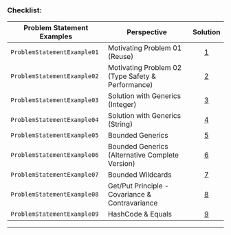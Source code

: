 ### Checklist:


| **Problem Statement Examples** | **Perspective**                                   | **Solution**                                                                                                                                                                         |
|--------------------------------|---------------------------------------------------|--------------------------------------------------------------------------------------------------------------------------------------------------------------------------------------|
| `ProblemStatementExample01`    | Motivating Problem 01 (Reuse)                     | <center>[1](https://github.com/souzafcharles/Complete-Java-Object-Oriented-Programming-and-Projects/blob/master/Section_O15_Generics_Set_and_Map/ProblemStatementExample01)</center> |
| `ProblemStatementExample02`    | Motivating Problem 02 (Type Safety & Performance) | <center>[2](https://github.com/souzafcharles/Complete-Java-Object-Oriented-Programming-and-Projects/blob/master/Section_O15_Generics_Set_and_Map/ProblemStatementExample02)</center> |
| `ProblemStatementExample03`    | Solution with Generics (Integer)                 | <center>[3](https://github.com/souzafcharles/Complete-Java-Object-Oriented-Programming-and-Projects/blob/master/Section_O15_Generics_Set_and_Map/ProblemStatementExample03)</center> |
| `ProblemStatementExample04`    | Solution with Generics (String)                  | <center>[4](https://github.com/souzafcharles/Complete-Java-Object-Oriented-Programming-and-Projects/blob/master/Section_O15_Generics_Set_and_Map/ProblemStatementExample04)</center> |
| `ProblemStatementExample05`    | Bounded Generics                                  | <center>[5](https://github.com/souzafcharles/Complete-Java-Object-Oriented-Programming-and-Projects/blob/master/Section_O15_Generics_Set_and_Map/ProblemStatementExample05)</center> |
| `ProblemStatementExample06`    | Bounded Generics (Alternative Complete Version)   | <center>[6](https://github.com/souzafcharles/Complete-Java-Object-Oriented-Programming-and-Projects/blob/master/Section_O15_Generics_Set_and_Map/ProblemStatementExample06)</center> |
| `ProblemStatementExample07`    | Bounded Wildcards                                 | <center>[7](https://github.com/souzafcharles/Complete-Java-Object-Oriented-Programming-and-Projects/blob/master/Section_O15_Generics_Set_and_Map/ProblemStatementExample07)</center> |
| `ProblemStatementExample08`    | Get/Put Principle - Covariance & Contravariance   | <center>[8](https://github.com/souzafcharles/Complete-Java-Object-Oriented-Programming-and-Projects/blob/master/Section_O15_Generics_Set_and_Map/ProblemStatementExample08)</center> |
| `ProblemStatementExample09`    | HashCode & Equals                                 | <center>[9](https://github.com/souzafcharles/Complete-Java-Object-Oriented-Programming-and-Projects/blob/master/Section_O15_Generics_Set_and_Map/ProblemStatementExample09)</center> |
****
